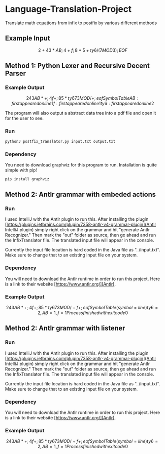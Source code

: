# Language-Translation-Project
Translate math equations from infix to postfix by various different methods

## Example Input

```math
2 + 43 * AB;  4 + f;
8 * 5 + ty6 / (7 MOD
3); EOF
```

## Method 1: Python Lexer and Recursive Decent Parser

### Example Output

```math
2 43 AB * + ;
4 f + ;
8 5 * ty6 7 3 MOD / + ;
eof
Symbol Table
AB : first appeared on line 1
f : first appeared on line 1
ty6 : first appeared on line 2
```

The program will also output a abstract data tree into a pdf file and open it for the user to see.

### Run

```bash
python3 postfix_translator.py input.txt output.txt
```

### Dependency

You need to download graphviz for this program to run. Installation is quite simple with pip!

```bash
pip install graphviz
```

## Method 2: Antlr grammar with embeded actions

### Run

I used IntelliJ with the Antlr plugin to run this. After installing the plugin [https://plugins.jetbrains.com/plugin/7358-antlr-v4-grammar-plugin](Antlr IntelliJ plugin) simply right click on the grammar and hit "generate Antlr Recognizer." Then mark the "out" folder as source, then go ahead and run the InfixTranslator file. The translated input file will appear in the console.

Currently the input file location is hard coded in the Java file as "../input.txt". Make sure to change that to an existing input file on your system.

### Dependency

You will need to download the Antlr runtime in order to run this project. Here is a link to their website [https://www.antlr.org/](Antlr).

### Example Output

```math
2 43 AB * + ;
4 f + ;
8 5 * ty6 7 3 MOD / + f + ;
eof
Symbol Table (symbol=line)
{ty6=2, AB=1, f=1}
Process finished with exit code 0
```

## Method 2: Antlr grammar with listener

### Run

I used IntelliJ with the Antlr plugin to run this. After installing the plugin [https://plugins.jetbrains.com/plugin/7358-antlr-v4-grammar-plugin](Antlr IntelliJ plugin) simply right click on the grammar and hit "generate Antlr Recognizer." Then mark the "out" folder as source, then go ahead and run the InfixTranslator file. The translated input file will appear in the console.

Currently the input file location is hard coded in the Java file as "../input.txt". Make sure to change that to an existing input file on your system.

### Dependency

You will need to download the Antlr runtime in order to run this project. Here is a link to their website [https://www.antlr.org/](Antlr).

### Example Output

```math
2 43 AB * + ;
4 f + ;
8 5 * ty6 7 3 MOD / + f + ;
eof
Symbol Table (symbol=line)
{ty6=2, AB=1, f=1}
Process finished with exit code 0
```